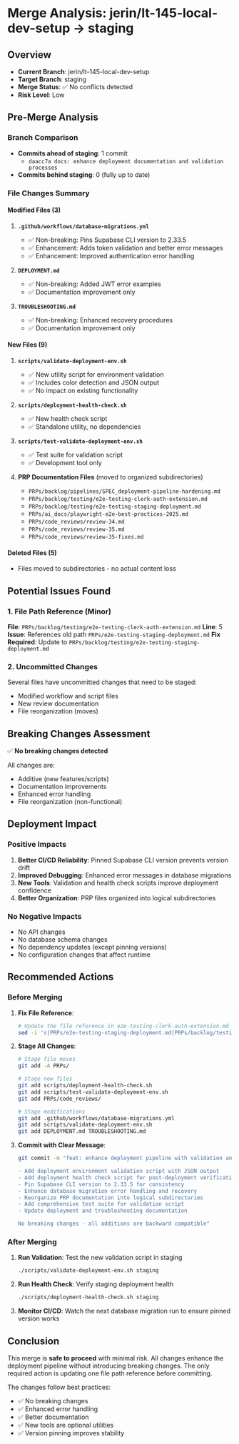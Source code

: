 # Merge Analysis: jerin/lt-145-local-dev-setup → staging

## Overview

- **Current Branch**: jerin/lt-145-local-dev-setup
- **Target Branch**: staging
- **Merge Status**: ✅ No conflicts detected
- **Risk Level**: Low

## Pre-Merge Analysis

### Branch Comparison

- **Commits ahead of staging**: 1 commit
  - `daacc7a docs: enhance deployment documentation and validation processes`
- **Commits behind staging**: 0 (fully up to date)

### File Changes Summary

#### Modified Files (3)

1. **`.github/workflows/database-migrations.yml`**
   - ✅ Non-breaking: Pins Supabase CLI version to 2.33.5
   - ✅ Enhancement: Adds token validation and better error messages
   - ✅ Enhancement: Improved authentication error handling

2. **`DEPLOYMENT.md`**
   - ✅ Non-breaking: Added JWT error examples
   - ✅ Documentation improvement only

3. **`TROUBLESHOOTING.md`**
   - ✅ Non-breaking: Enhanced recovery procedures
   - ✅ Documentation improvement only

#### New Files (9)

1. **`scripts/validate-deployment-env.sh`**
   - ✅ New utility script for environment validation
   - ✅ Includes color detection and JSON output
   - ✅ No impact on existing functionality

2. **`scripts/deployment-health-check.sh`**
   - ✅ New health check script
   - ✅ Standalone utility, no dependencies

3. **`scripts/test-validate-deployment-env.sh`**
   - ✅ Test suite for validation script
   - ✅ Development tool only

4. **PRP Documentation Files** (moved to organized subdirectories)
   - `PRPs/backlog/pipelines/SPEC_deployment-pipeline-hardening.md`
   - `PRPs/backlog/testing/e2e-testing-clerk-auth-extension.md`
   - `PRPs/backlog/testing/e2e-testing-staging-deployment.md`
   - `PRPs/ai_docs/playwright-e2e-best-practices-2025.md`
   - `PRPs/code_reviews/review-34.md`
   - `PRPs/code_reviews/review-35.md`
   - `PRPs/code_reviews/review-35-fixes.md`

#### Deleted Files (5)

- Files moved to subdirectories - no actual content loss

## Potential Issues Found

### 1. File Path Reference (Minor)

**File**: `PRPs/backlog/testing/e2e-testing-clerk-auth-extension.md`
**Line**: 5
**Issue**: References old path `PRPs/e2e-testing-staging-deployment.md`
**Fix Required**: Update to `PRPs/backlog/testing/e2e-testing-staging-deployment.md`

### 2. Uncommitted Changes

Several files have uncommitted changes that need to be staged:

- Modified workflow and script files
- New review documentation
- File reorganization (moves)

## Breaking Changes Assessment

✅ **No breaking changes detected**

All changes are:

- Additive (new features/scripts)
- Documentation improvements
- Enhanced error handling
- File reorganization (non-functional)

## Deployment Impact

### Positive Impacts

1. **Better CI/CD Reliability**: Pinned Supabase CLI version prevents version drift
2. **Improved Debugging**: Enhanced error messages in database migrations
3. **New Tools**: Validation and health check scripts improve deployment confidence
4. **Better Organization**: PRP files organized into logical subdirectories

### No Negative Impacts

- No API changes
- No database schema changes
- No dependency updates (except pinning versions)
- No configuration changes that affect runtime

## Recommended Actions

### Before Merging

1. **Fix File Reference**:

   ```bash
   # Update the file reference in e2e-testing-clerk-auth-extension.md
   sed -i 's|PRPs/e2e-testing-staging-deployment.md|PRPs/backlog/testing/e2e-testing-staging-deployment.md|' PRPs/backlog/testing/e2e-testing-clerk-auth-extension.md
   ```

2. **Stage All Changes**:

   ```bash
   # Stage file moves
   git add -A PRPs/

   # Stage new files
   git add scripts/deployment-health-check.sh
   git add scripts/test-validate-deployment-env.sh
   git add PRPs/code_reviews/

   # Stage modifications
   git add .github/workflows/database-migrations.yml
   git add scripts/validate-deployment-env.sh
   git add DEPLOYMENT.md TROUBLESHOOTING.md
   ```

3. **Commit with Clear Message**:

   ```bash
   git commit -m "feat: enhance deployment pipeline with validation and health checks

   - Add deployment environment validation script with JSON output
   - Add deployment health check script for post-deployment verification
   - Pin Supabase CLI version to 2.33.5 for consistency
   - Enhance database migration error handling and recovery
   - Reorganize PRP documentation into logical subdirectories
   - Add comprehensive test suite for validation script
   - Update deployment and troubleshooting documentation

   No breaking changes - all additions are backward compatible"
   ```

### After Merging

1. **Run Validation**: Test the new validation script in staging

   ```bash
   ./scripts/validate-deployment-env.sh staging
   ```

2. **Run Health Check**: Verify staging deployment health

   ```bash
   ./scripts/deployment-health-check.sh staging
   ```

3. **Monitor CI/CD**: Watch the next database migration run to ensure pinned version works

## Conclusion

This merge is **safe to proceed** with minimal risk. All changes enhance the deployment pipeline without introducing breaking changes. The only required action is updating one file path reference before committing.

The changes follow best practices:

- ✅ No breaking changes
- ✅ Enhanced error handling
- ✅ Better documentation
- ✅ New tools are optional utilities
- ✅ Version pinning improves stability
